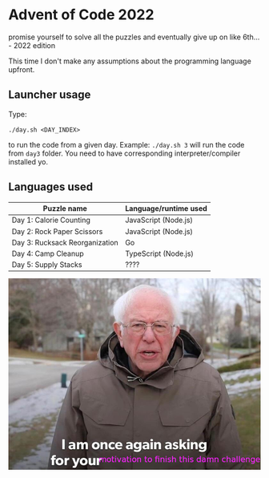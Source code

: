 # Advent of Code 2022

promise yourself to solve all the puzzles and eventually give up on like 6th... - 2022 edition

This time I don't make any assumptions about the programming language upfront.

## Launcher usage

Type:

```
./day.sh <DAY_INDEX>
```

to run the code from a given day. Example: `./day.sh 3` will run the code from `day3` folder. You need to have corresponding interpreter/compiler installed yo.

## Languages used


| Puzzle name | Language/runtime used |
| ------------- | ------------- |
| Day 1: Calorie Counting  | JavaScript (Node.js) |
| Day 2: Rock Paper Scissors  | JavaScript (Node.js) |
| Day 3: Rucksack Reorganization  | Go |
| Day 4: Camp Cleanup  | TypeScript (Node.js) |
| Day 5: Supply Stacks  | ???? |

![Bernie Sanders meme](bernie.png)

